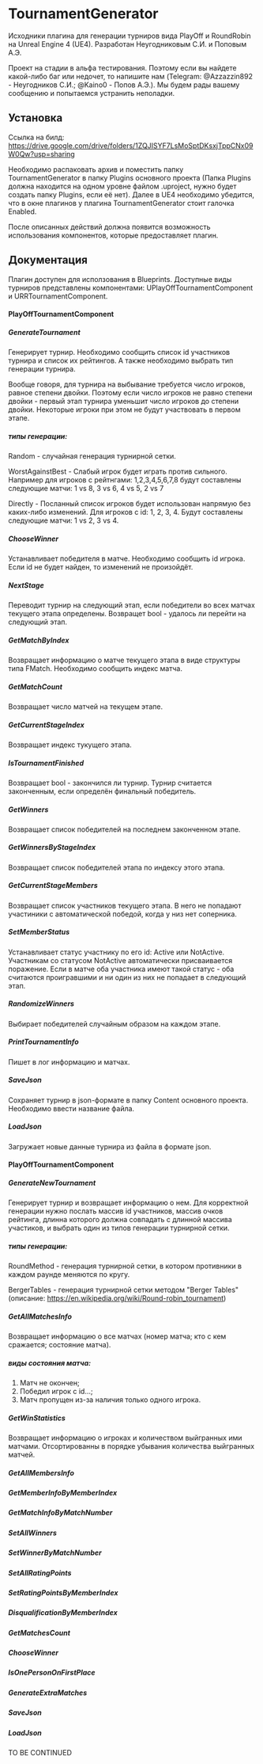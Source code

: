 # TournamentGenerator

Исходники плагина для генерации турниров вида PlayOff и RoundRobin на Unreal Engine 4 (UE4).
Разработан Неугодниковым С.И. и Поповым А.Э.

Проект на стадии в альфа тестирования. Поэтому если вы найдете какой-либо баг или недочет, то напишите нам (Telegram: @Azzazzin892 - Неугодников С.И.; @Kaino0 - Попов А.Э.).
Мы будем рады вашему сообщению и попытаемся устранить неполадки.

## Установка

Ссылка на билд: https://drive.google.com/drive/folders/1ZQJISYF7LsMoSptDKsxjTppCNx09W0Qw?usp=sharing

Необходимо распаковать архив и поместить папку TournamentGenerator в папку Plugins основного проекта (Папка Plugins должна находится на одном уровне файлом .uproject, нужно будет создать папку Plugins, если её нет).
Далее в UE4 необходимо убедится, что в окне плагинов у плагина TournamentGenerator стоит галочка Enabled.

После описанных действий должна появится возможность использования компонентов, которые предоставляет плагин.

## Документация

Плагин доступен для исползования в Blueprints. Доступные виды турниров представлены компонентами:
UPlayOffTournamentComponent и URRTournamentComponent.

#### PlayOffTournamentComponent

  ##### GenerateTournament 
  Генерирует турнир. Необходимо сообщить список id участников турнира и список их рейтингов. А также необходимо выбрать тип генерации турнира.

  Вообще говоря, для турнира на выбывание требуется число игроков, равное степени двойки. Поэтому если число игроков не равно степени двойки - первый этап турнира уменьшит число     игроков до степени двойки.  Некоторые игроки при этом не будут участвовать в первом этапе.

  ##### типы генерации:
  
  Random - случайная генерация турнирной сетки.
  
  WorstAgainstBest - Слабый игрок будет играть против сильного. Например для игроков с рейтнгами: 1,2,3,4,5,6,7,8 будут составлены следующие матчи: 1 vs 8, 3 vs 6, 4 vs 5, 2 vs 7

  Directly - Посланный список игроков будет использован напрямую без каких-либо изменений. Для игроков с id: 1, 2, 3, 4. Будут составлены следующие матчи: 1 vs 2, 3 vs 4.
    
  ##### ChooseWinner
  Устанавливает победителя в матче. Необходимо сообщить id игрока. Если id не будет найден, то изменений не произойдёт.
  
  ##### NextStage
  Переводит турнир на следующий этап, если победители во всех матчах текущего этапа определены. Возвращет bool - удалось ли перейти на следующий этап.
  
  ##### GetMatchByIndex
  Возвращает информацию о матче текущего этапа в виде структуры типа FMatch. Необходимо сообщить индекс матча.
  
  ##### GetMatchCount
  Возвращает число матчей на текущем этапе.
  
  ##### GetCurrentStageIndex
  Возвращает индекс тукущего этапа.
  
  ##### IsTournamentFinished
  Возвращает bool - закончился ли турнир. Турнир считается законченным, если определён финальный победитель.
  
  ##### GetWinners

  Возвращает список победителей на последнем законченном этапе.
  
  ##### GetWinnersByStageIndex
  
  Возвращает список победителей этапа по индексу этого этапа.
  
  ##### GetCurrentStageMembers
  
  Возвращает список участников текущего этапа. В него не попадают участиники с автоматической победой, когда у низ нет соперника.
  
  ##### SetMemberStatus
  
  Устанавливает статус участнику по его id: Active или NotActive. Участникам со статусом NotActive автоматически присваивается поражение. Если в матче оба участника имеют такой
  статус - оба считаются проигравшими и ни один из них не попадает в следующий этап.
  
  ##### RandomizeWinners

  Выбирает победителей случайным образом на каждом этапе.
  
  ##### PrintTournamentInfo
  
  Пишет в лог информацию и матчах.
  
  ##### SaveJson
  
  Сохраняет турнир в json-формате в папку Content основного проекта. Необходимо ввести название файла.
  
  ##### LoadJson
  
  Загружает новые данные турнира из файла в формате json.
  
 #### PlayOffTournamentComponent
 
  ##### GenerateNewTournament
  Генерирует турнир и возвращает информацию о нем. Для корректной генерации нужно послать массив id участников, массив очков рейтинга, длинна которого должна совпадать с длинной массива участиков, и выбрать один из типов генерации турнирной сетки.
  
  ##### типы генерации:
  
  RoundMethod - генерация турнирной сетки, в котором противники в каждом раунде меняются по кругу.
  
  BergerTables - генерация турнирной сетки методом "Berger Tables" (описание: https://en.wikipedia.org/wiki/Round-robin_tournament)
 
 ##### GetAllMatchesInfo
 
 Возвращает информацию о все матчах (номер матча; кто с кем сражается; состояние матча).
 
 ##### виды состояния матча:
 
 1) Матч не окончен;
 2) Победил игрок с id...;
 3) Матч пропущен из-за наличия только одного игрока.
 
 ##### GetWinStatistics
 
 Возвращает информацию о игроках и количеством выйгранных ими матчами. Отсортированны в порядке убывания количества выйгранных матчей.
 
 ##### GetAllMembersInfo
 
 ##### GetMemberInfoByMemberIndex
 
 ##### GetMatchInfoByMatchNumber
 
 ##### SetAllWinners
 
 ##### SetWinnerByMatchNumber
 
 ##### SetAllRatingPoints
  
 ##### SetRatingPointsByMemberIndex
 
 ##### DisqualificationByMemberIndex
 
 ##### GetMatchesCount
 
 ##### ChooseWinner
 
 ##### IsOnePersonOnFirstPlace
 
 ##### GenerateExtraMatches
 
 ##### SaveJson
 
 ##### LoadJson
 
TO BE CONTINUED
